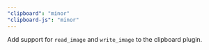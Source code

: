 ```yaml
---
"clipboard": "minor"
"clipboard-js": "minor"
---
```


Add support for `read_image` and `write_image` to the clipboard plugin.